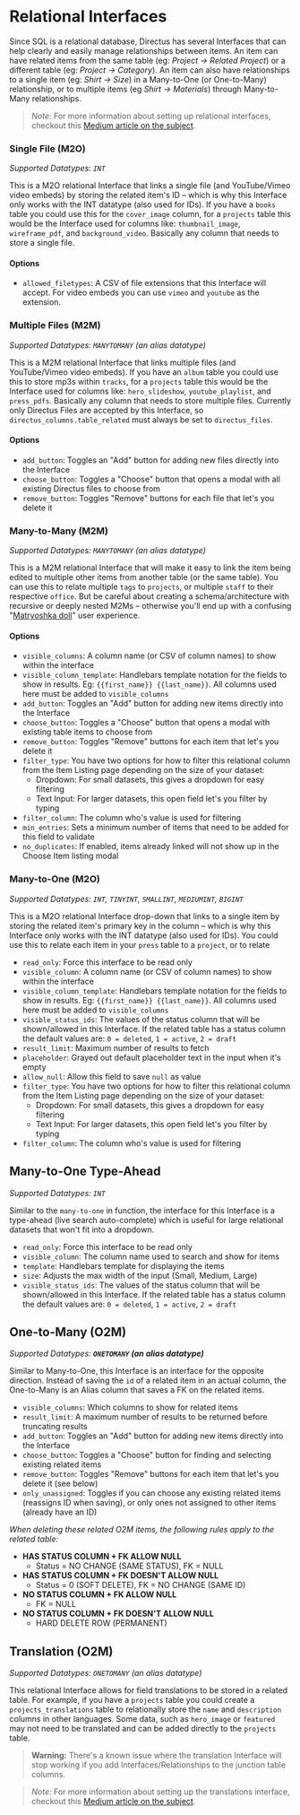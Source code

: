 # Relational Interfaces

Since SQL is a relational database, Directus has several Interfaces that can help clearly and easily manage relationships between items. An item can have related items from the same table (eg: *Project -> Related Project*) or a different table (eg: *Project -> Category*). An item can also have relationships to a single item (eg: *Shirt -> Size*) in a Many-to-One (or One-to-Many) relationship, or to multiple items (eg *Shirt -> Materials*) through Many-to-Many relationships.

> *Note:* For more information about setting up relational interfaces, checkout this [Medium article on the subject](https://medium.com/directus/understanding-relationships-it-isnt-complicated-35e0dcf78450).


### Single File (M2O)
*Supported Datatypes: `INT`*

This is a M2O relational Interface that links a single file (and YouTube/Vimeo video embeds) by storing the related item's ID – which is why this Interface only works with the INT datatype (also used for IDs). If you have a `books` table you could use this for the `cover_image` column, for a `projects` table this would be the Interface used for columns like: `thumbnail_image`, `wireframe_pdf`, and `background_video`. Basically any column that needs to store a single file.

#### Options
* `allowed_filetypes`: A CSV of file extensions that this Interface will accept. For video embeds you can use `vimeo` and `youtube` as the extension.


### Multiple Files (M2M)
*Supported Datatypes: `MANYTOMANY` (an alias datatype)*

This is a M2M relational Interface that links multiple files (and YouTube/Vimeo video embeds). If you have an `album` table you could use this to store mp3s within `tracks`, for a `projects` table this would be the Interface used for columns like: `hero_slideshow`, `youtube_playlist`, and `press_pdfs`. Basically any column that needs to store multiple files. Currently only Directus Files are accepted by this Interface, so `directus_columns.table_related` must always be set to `directus_files`.

#### Options
* `add_button`: Toggles an "Add" button for adding new files directly into the Interface
* `choose_button`: Toggles a "Choose" button that opens a modal with all existing Directus files to choose from
* `remove_button`: Toggles "Remove" buttons for each file that let's you delete it


### Many-to-Many (M2M)
*Supported Datatypes: `MANYTOMANY` (an alias datatype)*

This is a M2M relational Interface that will make it easy to link the item being edited to multiple other items from another table (or the same table). You can use this to relate multiple `tags` to `projects`, or multiple `staff` to their respective `office`. But be careful about creating a schema/architecture with recursive or deeply nested M2Ms – otherwise you'll end up with a confusing "[Matryoshka doll](https://giphy.com/gifs/Ud5r7tzmG4De0/html5)" user experience.

#### Options
* `visible_columns`: A column name (or CSV of column names) to show within the interface
* `visible_column_template`: Handlebars template notation for the fields to show in results. Eg: `{{first_name}} {{last_name}}`. All columns used here must be added to `visible_columns`
* `add_button`: Toggles an "Add" button for adding new items directly into the Interface
* `choose_button`: Toggles a "Choose" button that opens a modal with existing table items to choose from
* `remove_button`: Toggles "Remove" buttons for each item that let's you delete it
* `filter_type`: You have two options for how to filter this relational column from the Item Listing page depending on the size of your dataset:
	* Dropdown: For small datasets, this gives a dropdown for easy filtering
	* Text Input: For larger datasets, this open field let's you filter by typing
* `filter_column`: The column who's value is used for filtering
* `min_entries`: Sets a minimum number of items that need to be added for this field to validate
* `no_duplicates`: If enabled, items already linked will not show up in the Choose Item listing modal


### Many-to-One (M2O)
*Supported Datatypes: `INT`, `TINYINT`, `SMALLINT`, `MEDIUMINT`, `BIGINT`*

This is a M2O relational Interface drop-down that links to a single item by storing the related item's primary key in the column – which is why this Interface only works with the INT datatype (also used for IDs). You could use this to relate each item in your `press` table to a `project`, or to relate

* `read_only`: Force this interface to be read only
* `visible_column`: A column name (or CSV of column names) to show within the interface
* `visible_column_template`: Handlebars template notation for the fields to show in results. Eg: `{{first_name}} {{last_name}}`. All columns used here must be added to `visible_columns`
* `visible_status_ids`: The values of the status column that will be shown/allowed in this Interface. If the related table has a status column the default values are: `0 = deleted`, `1 = active`, `2 = draft`
* `result_limit`: Maximum number of results to fetch
* `placeholder`: Grayed out default placeholder text in the input when it's empty
* `allow_null`: Allow this field to save `null` as value
* `filter_type`: You have two options for how to filter this relational column from the Item Listing page depending on the size of your dataset:
	* Dropdown: For small datasets, this gives a dropdown for easy filtering
	* Text Input: For larger datasets, this open field let's you filter by typing
* `filter_column`: The column who's value is used for filtering


## Many-to-One Type-Ahead
*Supported Datatypes: `INT`*

Similar to the `many-to-one` in function, the interface for this Interface is a type-ahead (live search auto-complete) which is useful for large relational datasets that won't fit into a dropdown.

* `read_only`: Force this interface to be read only
* `visible_column`: The column name used to search and show for items
* `template`: Handlebars template for displaying the items
* `size`: Adjusts the max width of the input (Small, Medium, Large)
* `visible_status_ids`: The values of the status column that will be shown/allowed in this Interface. If the related table has a status column the default values are: `0 = deleted`, `1 = active`, `2 = draft`

## One-to-Many (O2M)
*Supported Datatypes: **`ONETOMANY` (an alias datatype)***

Similar to Many-to-One, this Interface is an interface for the opposite direction. Instead of saving the `id` of a related item in an actual column, the One-to-Many is an Alias column that saves a FK on the related items.

* `visible_columns`: Which columns to show for related items
* `result_limit`: A maximum number of results to be returned before truncating results
* `add_button`: Toggles an "Add" button for adding new items directly into the Interface
* `choose_button`: Toggles a "Choose" button for finding and selecting existing related items
* `remove_button`: Toggles "Remove" buttons for each item that let's you delete it (see below)
* `only_unassigned`: Toggles if you can choose any existing related items (reassigns ID when saving), or only ones not assigned to other items (already have an ID)

_When deleting these related O2M items, the following rules apply to the related table:_
* **HAS STATUS COLUMN + FK ALLOW NULL**
    * Status = NO CHANGE (SAME STATUS), FK = NULL
* **HAS STATUS COLUMN + FK DOESN'T ALLOW NULL**
    * Status = 0 (SOFT DELETE), FK = NO CHANGE (SAME ID)
* **NO STATUS COLUMN + FK ALLOW NULL**
    * FK = NULL
* **NO STATUS COLUMN + FK DOESN'T ALLOW NULL**
    * HARD DELETE ROW (PERMANENT)


## Translation (O2M)
*Supported Datatypes: `ONETOMANY` (an alias datatype)*

This relational Interface allows for field translations to be stored in a related table. For example, if you have a `projects` table you could create a `projects_translations` table to relationally store the `name` and `description` columns in other languages. Some data, such as `hero_image` or `featured` may not need to be translated and can be added directly to the `projects` table.

> **Warning:** There's a known issue where the translation Interface will stop working if you add Interfaces/Relationships to the junction table columns.

> *Note:* For more information about setting up the translations interface, checkout this [Medium article on the subject](https://medium.com/directus/multilingual-content-setup-in-directus-i18n-4f243f72e554).
